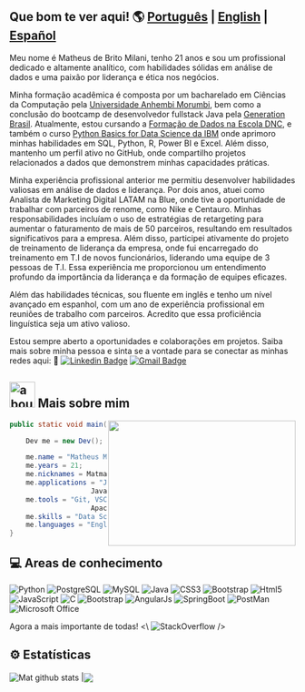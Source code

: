## Que bom te ver aqui! 🌎 [Português](https://github.com/MatheusBMilani/MatheusBMilani#readme) | [English](https://github.com/MatheusBMilani/MatheusBMilaniEng/blob/main/README.md) | [Español](https://github.com/MatheusBMilani/MatheusBMilaniSpa/blob/main/README.md)

Meu nome é Matheus de Brito Milani, tenho 21 anos e sou um profissional dedicado e altamente analítico, com habilidades sólidas em análise de dados e uma paixão por liderança e ética nos negócios.

Minha formação acadêmica é composta por um bacharelado em Ciências da Computação pela [Universidade Anhembi Morumbi](https://portal.anhembi.br), bem como a conclusão do bootcamp de desenvolvedor fullstack Java pela [Generation Brasil](https://brazil.generation.org/sao-paulo/pessoa-desenvolvedora-web/). Atualmente, estou cursando a [Formação de Dados na Escola DNC](https://ed.escoladnc.com.br/formacao-dados-g/), e também o curso [Python Basics for Data Science da IBM](https://cognitiveclass.ai/courses/python-for-data-science) onde aprimoro minhas habilidades em SQL, Python, R, Power BI e Excel. Além disso, mantenho um perfil ativo no GitHub, onde compartilho projetos relacionados a dados que demonstrem minhas capacidades práticas.

Minha experiência profissional anterior me permitiu desenvolver habilidades valiosas em análise de dados e liderança. Por dois anos, atuei como Analista de Marketing Digital LATAM na Blue, onde tive a oportunidade de trabalhar com parceiros de renome, como Nike e Centauro. Minhas responsabilidades incluíam o uso de estratégias de retargeting para aumentar o faturamento de mais de 50 parceiros, resultando em resultados significativos para a empresa. Além disso, participei ativamente do projeto de treinamento de liderança da empresa, onde fui encarregado do treinamento em T.I de novos funcionários, liderando uma equipe de 3 pessoas de T.I. Essa experiência me proporcionou um entendimento profundo da importância da liderança e da formação de equipes eficazes.

Além das habilidades técnicas, sou fluente em inglês e tenho um nível avançado em espanhol, com um ano de experiência profissional em reuniões de trabalho com parceiros. Acredito que essa proficiência linguística seja um ativo valioso.

Estou sempre aberto a oportunidades e colaborações em projetos. Saiba mais sobre minha pessoa e sinta se a vontade para se conectar as minhas redes aqui: 
🔗
[![Linkedin Badge](https://img.shields.io/badge/-MatheusMilani-blue?style=flat-square&logo=Linkedin&logoColor=white&link=https://www.linkedin.com/in/anirudhemmadi/)](https://www.linkedin.com/in/matheus-milani-287b781a4/)
[![Gmail Badge](https://img.shields.io/badge/-matheusdebritomilani@gmail.com-c14438?style=flat-square&logo=Gmail&logoColor=white&link=mailto:kanna6501@gmail.com)](matheusdebritomilani@gmail.com)

## <img width="45" alt="about" src="https://raw.github.com/elizarov/elizarov/master/about.png"> Mais sobre mim
<img align="right" height="220" width="330" src="https://i.giphy.com/media/kgUkCLMu3xhw1T6txv/giphy.webp" />

```java
public static void main(String args[]){

    Dev me = new Dev();

    me.name = "Matheus Milani";
    me.years = 21;
    me.nicknames = Matmatbr";
    me.applications = "Java, C, CSS, HTML, SQL,
                    JavaScript, TypeScript, R, Python, Excel, Power BI";
    me.tools = "Git, VSCode, Eclipse, MySQL, PostgreeSql,
                    Apache Netbeans, Spring Boot, Code Blocks";
    me.skills = "Data Science, SoftSkills";
    me.languages = "English, Spanish, Portuguese"
}
```

## 💻 Areas de conhecimento
![Python](https://img.shields.io/badge/Python-316192?style=for-the-badge&logo=python&logoColor=white)
![PostgreSQL](https://img.shields.io/badge/PostgreSQL-316192?style=for-the-badge&logo=postgresql&logoColor=white)
![MySQL](https://img.shields.io/badge/MySQL-00000F?style=for-the-badge&logo=mysql&logoColor=white)
![Java](https://img.shields.io/badge/Java-ED8B00?style=for-the-badge&logo=java&logoColor=white)
![CSS3](https://img.shields.io/badge/CSS3-1572B6?style=for-the-badge&logo=css3&logoColor=white)
![Bootstrap](https://img.shields.io/badge/Bootstrap-563D7C?style=for-the-badge&logo=bootstrap&logoColor=white)
![Html5](https://img.shields.io/badge/HTML5-E34F26?style=for-the-badge&logo=html5&logoColor=white)
![JavaScript](https://img.shields.io/badge/JavaScript-323330?style=for-the-badge&logo=javascript&logoColor=F7DF1E)
![C](https://img.shields.io/badge/C-00599C?style=for-the-badge&logo=c&logoColor=white)
![Bootstrap](https://img.shields.io/badge/Bootstrap-563D7C?style=for-the-badge&logo=bootstrap&logoColor=white)
![AngularJs](https://img.shields.io/badge/AngularJS-E23237?style=for-the-badge&logo=angularjs&logoColor=white)
![SpringBoot](https://img.shields.io/badge/Spring_Boot-F2F4F9?style=for-the-badge&logo=spring-boot)
![PostMan](https://img.shields.io/badge/Postman-FF6C37?style=for-the-badge&logo=Postman&logoColor=white)
![Microsoft Office](https://img.shields.io/badge/Microsoft_Office-D83B01?style=for-the-badge&logo=microsoft-office&logoColor=white)

Agora a mais importante de todas!  <\ ![StackOverflow](https://img.shields.io/badge/Stack_Overflow-FE7A16?style=for-the-badge&logo=stack-overflow&logoColor=white) />

## ⚙ Estatísticas
<img align="center" src= "https://github-readme-stats.vercel.app/api?username=MatheusBMilani&show_icons=true&theme=midnight-purple&line_height=27" alt="Mat github stats" /> |<img align="center" src="https://github-readme-stats.vercel.app/api/top-langs/?username=MatheusBMilani&theme=midnight-purple&hide_langs_below=1"/>
